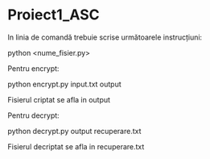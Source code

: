 # Proiect1_ASC

In linia de comandă trebuie scrise următoarele instrucțiuni:

python <nume_fisier.py> <parola> <fisier input> <fisier output>


Pentru encrypt:

python encrypt.py <parola> input.txt output

Fisierul criptat se afla in output


Pentru decrypt:

python decrypt.py <parola> output recuperare.txt

Fisierul decriptat se afla in recuperare.txt
